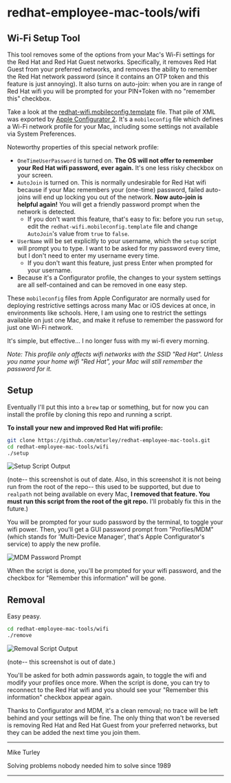 # redhat-employee-mac-tools/wifi

## Wi-Fi Setup Tool

This tool removes some of the options from your Mac's Wi-Fi settings for the Red Hat and Red Hat Guest networks. Specifically, it removes Red Hat Guest from your preferred networks, and removes the ability to remember the Red Hat network password (since it contains an OTP token and this feature is just annoying). It also turns on auto-join: when you are in range of Red Hat wifi you will be prompted for your PIN+Token with no "remember this" checkbox.

Take a look at the [redhat-wifi.mobileconfig.template](https://github.com/mturley/redhat-mac-wifi/blob/master/config/redhat-wifi.mobileconfig.template) file. That pile of XML was exported by [Apple Configurator 2](https://itunes.apple.com/us/app/apple-configurator-2/id1037126344?mt=12). It's a `mobileconfig` file which defines a Wi-Fi network profile for your Mac, including some settings not available via System Preferences.

Noteworthy properties of this special network profile:

* `OneTimeUserPassword` is turned on. **The OS will not offer to remember your Red Hat wifi password, ever again.** It's one less risky checkbox on your screen.
* `AutoJoin` is turned on. This is normally undesirable for Red Hat wifi because if your Mac remembers your (one-time) password, failed auto-joins will end up locking you out of the network. **Now auto-join is helpful again!** You will get a friendly password prompt when the network is detected.
  * If you don't want this feature, that's easy to fix: before you run `setup`, edit the `redhat-wifi.mobileconfig.template` file and change `AutoJoin`'s value from `true` to `false`.
* `UserName` will be set explicitly to your username, which the `setup` script will prompt you to type. I want to be asked for my password every time, but I don't need to enter my username every time.
  * If you don't want this feature, just press Enter when prompted for your username.
* Because it's a Configurator profile, the changes to your system settings are all self-contained and can be removed in one easy step.

These `mobileconfig` files from Apple Configurator are normally used for deploying restrictive settings across many Mac or iOS devices at once, in environments like schools. Here, I am using one to restrict the settings available on just one Mac, and make it refuse to remember the password for just one Wi-Fi network.

It's simple, but effective... I no longer fuss with my wi-fi every morning.

*Note: This profile only affects wifi networks with the SSID "Red Hat". Unless you name your home wifi "Red Hat", your Mac will still remember the password for it.*

## Setup

Eventually I'll put this into a `brew` tap or something, but for now you can install the profile by cloning this repo and running a script.

**To install your new and improved Red Hat wifi profile:**

```bash
git clone https://github.com/mturley/redhat-employee-mac-tools.git
cd redhat-employee-mac-tools/wifi
./setup
```

![Setup Script Output](https://raw.githubusercontent.com/mturley/redhat-mac-wifi/master/screenshots/setup.png)

(note-- this screenshot is out of date. Also, in this screenshot it is not being run from the root of the repo-- this used to be supported, but due to `realpath` not being available on every Mac, **I removed that feature. You must run this script from the root of the git repo.** I'll probably fix this in the future.)

You will be prompted for your sudo password by the terminal, to toggle your wifi power. Then, you'll get a GUI password prompt from "Profiles/MDM" (which stands for 'Multi-Device Manager', that's Apple Configurator's service) to apply the new profile.

![MDM Password Prompt](https://raw.githubusercontent.com/mturley/redhat-mac-wifi/master/screenshots/MDM-password-prompt.png)

When the script is done, you'll be prompted for your wifi password, and the checkbox for "Remember this information" will be gone.

## Removal

Easy peasy.

```bash
cd redhat-employee-mac-tools/wifi
./remove
```

![Removal Script Output](https://raw.githubusercontent.com/mturley/redhat-mac-wifi/master/screenshots/remove.png)

(note-- this screenshot is out of date.)

You'll be asked for both admin passwords again, to toggle the wifi and modify your profiles once more. When the script is done, you can try to reconnect to the Red Hat wifi and you should see your "Remember this information" checkbox appear again.

Thanks to Configurator and MDM, it's a clean removal; no trace will be left behind and your settings will be fine. The only thing that won't be reversed is removing Red Hat and Red Hat Guest from your preferred networks, but they can be added the next time you join them.


-----------

Mike Turley

Solving problems nobody needed him to solve since 1989

-----------
